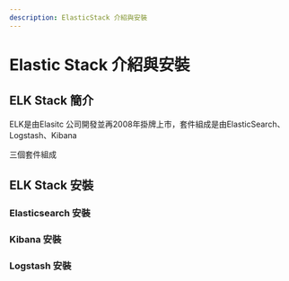 ```yaml
---
description: ElasticStack 介紹與安裝
---
```


# Elastic Stack 介紹與安裝

## ELK Stack 簡介

ELK是由Elasitc 公司開發並再2008年掛牌上市，套件組成是由ElasticSearch、Logstash、Kibana

三個套件組成







## ELK Stack 安裝





### Elasticsearch 安裝



### Kibana 安裝



### Logstash 安裝















